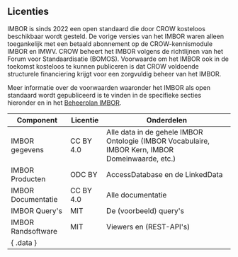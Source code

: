 ## Licenties

IMBOR is sinds 2022 een open standaard die door CROW kosteloos beschikbaar wordt gesteld. De vorige versies van het IMBOR waren alleen toegankelijk met een betaald abonnement op de CROW-kennismodule IMBOR en IMWV. CROW beheert het IMBOR volgens de richtlijnen van het Forum voor Standaardisatie (BOMOS). Voorwaarde om het IMBOR ook in de toekomst kosteloos te kunnen publiceren is dat CROW voldoende structurele financiering krijgt voor een zorgvuldig beheer van het IMBOR.

Meer informatie over de voorwaarden waaronder het IMBOR als open standaard wordt gepubliceerd is te vinden in de specifieke secties hieronder en in het [Beheerplan IMBOR][1]. 

| Component          | Licentie  | Onderdelen                                                                                       |
|--------------------|-----------|--------------------------------------------------------------------------------------------------|
| IMBOR gegevens     | CC BY 4.0 | Alle data in de gehele IMBOR Ontologie (IMBOR Vocabulaire, IMBOR Kern, IMBOR Domeinwaarde, etc.) |
| IMBOR Producten    | ODC BY    | AccessDatabase en de LinkedData                                                                  |
| IMBOR Documentatie | CC BY 4.0 | Alle documentatie                                                                                |
| IMBOR Query's      | MIT       | De (voorbeeld) query's                                                                           |
| IMBOR Randsoftware | MIT       | Viewers en (REST-API's)                                                                          |
| { .data }   |    



[1]: https://docs.crow.nl/imbor/beheerplan/
[MIT]: https://opensource.org/licenses/MIT
[CC4]: https://creativecommons.org/licenses/by/4.0/deed.nl
[ODC]: https://opendatacommons.org/licenses/by/summary/
[nen3610:2022]: https://www.nen.nl/nen-3610-2022-nl-296137
[nen2660:2022]: https://www.nen.nl/nen-2660-2-2022-nl-291667
